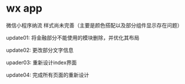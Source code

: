 # wx app
微信小程序纳流 
样式尚未完善（主要是颜色搭配以及部分组件显示存在问题）

update01:
将金融部分不能使用的模块删除，并优化其布局

update02:
更改部分文字信息

upader03:
重新设计index界面

update04:
完成所有页面的重新设计
